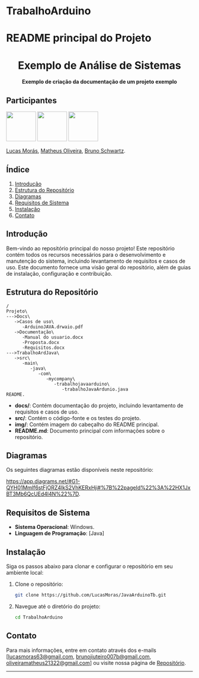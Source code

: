 # TrabalhoArduino

<div align="center" style="background-color: white; max-width: 100%;">
  
</div>

# README principal do Projeto


<div align="center"><h1>Exemplo de Análise de Sistemas</h1><p><b>Exemplo de criação da documentação de um projeto exemplo</b></p></div>

## Participantes
  <img src="https://avatars.githubusercontent.com/u/137101703?s=96&v=4" width="80px"/>  <img src="https://avatars.githubusercontent.com/u/168769429?v=4" width="80px"/>  <img src="https://avatars.githubusercontent.com/u/137101698?v=4" width="80px"/>

 [Lucas Morás](https://github.com/LucasMoras), [Matheus Oliveira](https://github.com/MatheusOliveirap), [Bruno Schwartz](https://github.com/BrunoSchwartzVieira).


## Índice

1. [Introdução](#introdução)
2. [Estrutura do Repositório](#estrutura-do-repositório)
3. [Diagramas](#diagramas)
4. [Requisitos de Sistema](#requisitos-de-sistema)
5. [Instalação](#instalação)
6. [Contato](#contato)

## Introdução

Bem-vindo ao repositório principal do nosso projeto! Este repositório contém todos os recursos necessários para o desenvolvimento e manutenção do sistema, incluindo levantamento de requisitos e casos de uso. Este documento fornece uma visão geral do repositório, além de guias de instalação, configuração e contribuição.

## Estrutura do Repositório

```
/
Projeto\
--->Docs\
   ->Casos de uso\
      -ArduinoJAVA.drwaio.pdf 
   ->Documentação\
      -Manual do usuario.docx
      -Proposta.docx
      -Requisitos.docx
--->TrabalhoArdJava\
   ->src\
      -main\
         -java\
            -com\
               -mycompany\
                  -trabalhojavaarduino\
                     -trabalhoJavaArdunio.java
README.

```

- **docs/**: Contém documentação do projeto, incluindo levantamento de requisitos e casos de uso.
- **src/**: Contém o código-fonte e os testes do projeto.
- **img/**: Contém imagem do cabeçalho do README principal.
- **README.md**: Documento principal com informações sobre o repositório.

## Diagramas

Os seguintes diagramas estão disponíveis neste repositório:

https://app.diagrams.net/#G1-QYH01Mmlf6stFjORZ4IkS2VhKERxHji#%7B%22pageId%22%3A%22HX1JxBT3Mb6QcUEd4l4N%22%7D.

## Requisitos de Sistema

- **Sistema Operacional**: Windows.
- **Linguagem de Programação**: [Java]


## Instalação

Siga os passos abaixo para clonar e configurar o repositório em seu ambiente local:

1. Clone o repositório:
   ```bash
   git clone https://github.com/LucasMoras/JavaArduinoTb.git
   ```
2. Navegue até o diretório do projeto:
   ```bash
   cd TrabalhoArduino
   ```


## Contato

Para mais informações, entre em contato através dos e-mails [lucasmoras63@gmail.com, brunojiuteiro007b@gmail.com, oliveiramatheus21322@gmail.com] ou visite nossa página de [Repositório]().

---
